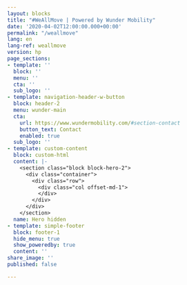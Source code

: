 ```yaml
---
layout: blocks
title: "#WeAllMove | Powered by Wunder Mobility"
date: '2020-04-02T12:00:00.000+00:00'
permalink: "/weallmove"
lang: en
lang-ref: weallmove
version: hp
page_sections:
- template: ''
  block: ''
  menu: ''
  cta: ''
  sub_logo: ''
- template: navigation-header-w-button
  block: header-2
  menu: wunder-main
  cta:
    url: https://www.wundermobility.com/#section-contact
    button_text: Contact
    enabled: true
  sub_logo: ''
- template: custom-content
  block: custom-html
  content: |-
    <section class="block block-hero-2">
      <div class="container">
        <div class="row">
          <div class="col offset-md-1">
          </div>
        </div>
      </div>
    </section>
  name: Hero hidden
- template: simple-footer
  block: footer-1
  hide_menu: true
  show_poweredby: true
  content: ''
share_image: ''
published: false

---
```

